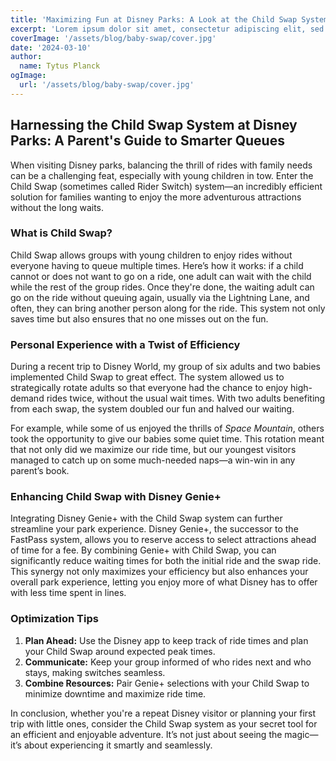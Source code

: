 ```yaml
---
title: 'Maximizing Fun at Disney Parks: A Look at the Child Swap System'
excerpt: 'Lorem ipsum dolor sit amet, consectetur adipiscing elit, sed do eiusmod tempor incididunt ut labore et dolore magna aliqua. Praesent elementum facilisis leo vel fringilla est ullamcorper eget. At imperdiet dui accumsan sit amet nulla facilities morbi tempus.'
coverImage: '/assets/blog/baby-swap/cover.jpg'
date: '2024-03-10'
author:
  name: Tytus Planck
ogImage:
  url: '/assets/blog/baby-swap/cover.jpg'
---
```


## Harnessing the Child Swap System at Disney Parks: A Parent's Guide to Smarter Queues

When visiting Disney parks, balancing the thrill of rides with family needs can be a challenging feat, especially with young children in tow. Enter the Child Swap (sometimes called Rider Switch) system—an incredibly efficient solution for families wanting to enjoy the more adventurous attractions without the long waits.

### What is Child Swap?

Child Swap allows groups with young children to enjoy rides without everyone having to queue multiple times. Here’s how it works: if a child cannot or does not want to go on a ride, one adult can wait with the child while the rest of the group rides. Once they're done, the waiting adult can go on the ride without queuing again, usually via the Lightning Lane, and often, they can bring another person along for the ride. This system not only saves time but also ensures that no one misses out on the fun.

### Personal Experience with a Twist of Efficiency

During a recent trip to Disney World, my group of six adults and two babies implemented Child Swap to great effect. The system allowed us to strategically rotate adults so that everyone had the chance to enjoy high-demand rides twice, without the usual wait times. With two adults benefiting from each swap, the system doubled our fun and halved our waiting.

For example, while some of us enjoyed the thrills of _Space Mountain_, others took the opportunity to give our babies some quiet time. This rotation meant that not only did we maximize our ride time, but our youngest visitors managed to catch up on some much-needed naps—a win-win in any parent’s book.

### Enhancing Child Swap with Disney Genie+

Integrating Disney Genie+ with the Child Swap system can further streamline your park experience. Disney Genie+, the successor to the FastPass system, allows you to reserve access to select attractions ahead of time for a fee. By combining Genie+ with Child Swap, you can significantly reduce waiting times for both the initial ride and the swap ride. This synergy not only maximizes your efficiency but also enhances your overall park experience, letting you enjoy more of what Disney has to offer with less time spent in lines.

### Optimization Tips

1. **Plan Ahead:** Use the Disney app to keep track of ride times and plan your Child Swap around expected peak times.
2. **Communicate:** Keep your group informed of who rides next and who stays, making switches seamless.
3. **Combine Resources:** Pair Genie+ selections with your Child Swap to minimize downtime and maximize ride time.

In conclusion, whether you're a repeat Disney visitor or planning your first trip with little ones, consider the Child Swap system as your secret tool for an efficient and enjoyable adventure. It’s not just about seeing the magic—it’s about experiencing it smartly and seamlessly.
